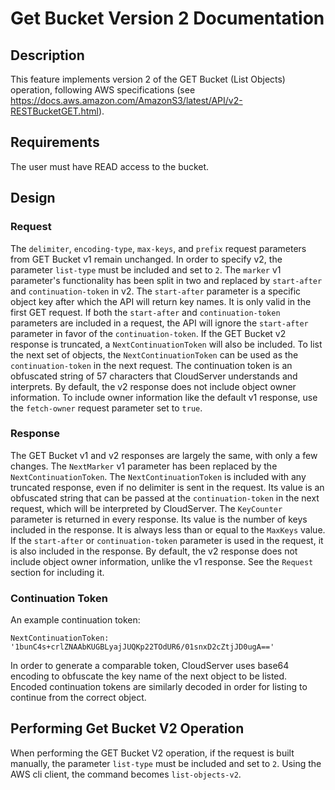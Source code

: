 # Get Bucket Version 2 Documentation

## Description

This feature implements version 2 of the GET Bucket (List Objects)
operation, following AWS specifications
(see https://docs.aws.amazon.com/AmazonS3/latest/API/v2-RESTBucketGET.html).

## Requirements

The user must have READ access to the bucket.

## Design

### Request

The `delimiter`, `encoding-type`, `max-keys`, and `prefix` request parameters
from GET Bucket v1 remain unchanged.
In order to specify v2, the parameter `list-type` must be included and
set to `2`.
The `marker` v1 parameter's functionality has been split in two and replaced by
`start-after` and `continuation-token` in v2. The `start-after` parameter is
a specific object key after which the API will return key names. It is only
valid in the first GET request. If both the `start-after` and
`continuation-token` parameters are included in a request, the API will
ignore the `start-after` parameter in favor of the `continuation-token`.
If the GET Bucket v2 response is truncated, a `NextContinuationToken` will
also be included. To list the next set of objects, the `NextContinuationToken`
can be used as the `continuation-token` in the next request. The continuation
token is an obfuscated string of 57 characters that CloudServer understands and
interprets.
By default, the v2 response does not include object owner information. To
include owner information like the default v1 response, use the `fetch-owner`
request parameter set to `true`.

### Response

The GET Bucket v1 and v2 responses are largely the same, with only a few changes.
The `NextMarker` v1 parameter has been replaced by the
`NextContinuationToken`. The `NextContinuationToken` is included with any
truncated response, even if no delimiter is sent in the request. Its value is an
obfuscated string that can be passed at the `continuation-token` in the next
request, which will be interpreted by CloudServer.
The `KeyCounter` parameter is returned in every response. Its value is the
number of keys included in the response. It is always less than or equal to
the `MaxKeys` value.
If the `start-after` or `continuation-token` parameter is used in the
request, it is also included in the response.
By default, the v2 response does not include object owner information, unlike
the v1 response. See the `Request` section for including it.

### Continuation Token

An example continuation token: 

```
NextContinuationToken: '1bunC4s+crlZNAAbKUGBLyajJUQKp22TOdUR6/01snxD2cZtjJD0ugA=='
```

In order to generate a comparable token, CloudServer uses base64 encoding to
obfuscate the key name of the next object to be listed.
Encoded continuation tokens are similarly decoded in order for listing to
continue from the correct object.

## Performing Get Bucket V2 Operation

When performing the GET Bucket V2 operation, if the request is built manually,
the parameter `list-type` must be included and set to `2`.
Using the AWS cli client, the command becomes `list-objects-v2`.
